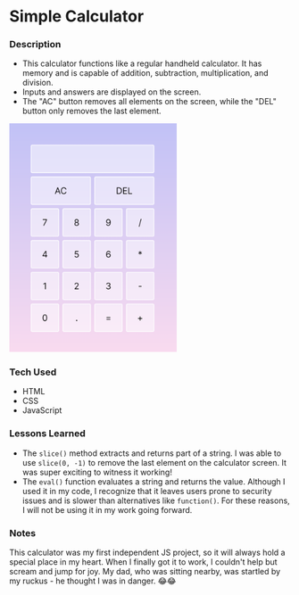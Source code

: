 # Simple Calculator

### Description
- This calculator functions like a regular handheld calculator. It has memory and is capable of addition, subtraction, multiplication, and division.
- Inputs and answers are displayed on the screen.
- The "AC" button removes all elements on the screen, while the "DEL" button only removes the last element.

<img src="simple-calculator.png" width="300px">


### Tech Used
- HTML
- CSS
- JavaScript

### Lessons Learned
- The ```slice()``` method extracts and returns part of a string. I was able to use ```slice(0, -1)``` to remove the last element on the calculator screen. It was super exciting to witness it working!
- The ```eval()``` function evaluates a string and returns the value. Although I used it in my code, I recognize that it leaves users prone to security issues and is slower than alternatives like ```function()```. For these reasons, I will not be using it in my work going forward.

### Notes
This calculator was my first independent JS project, so it will always hold a special place in my heart. When I finally got it to work, I couldn't help but scream and jump for joy. My dad, who was sitting nearby, was startled by my ruckus - he thought I was in danger. 😂😂